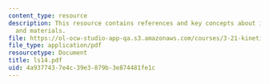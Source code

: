 ```yaml
---
content_type: resource
description: This resource contains references and key concepts about ionic crystals
  and materials.
file: https://ol-ocw-studio-app-qa.s3.amazonaws.com/courses/3-21-kinetic-processes-in-materials-spring-2006/4a9377437e4c39e3879b3e874481fe1c_ls14.pdf
file_type: application/pdf
resourcetype: Document
title: ls14.pdf
uid: 4a937743-7e4c-39e3-879b-3e874481fe1c
---
```

